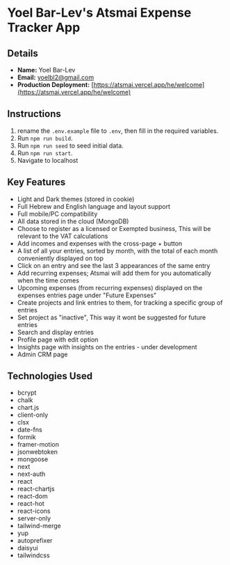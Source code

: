 # Yoel Bar-Lev's Atsmai Expense Tracker App

## Details

-  **Name:** Yoel Bar-Lev
-  **Email:** yoelbl2@gmail.com
-  **Production Deployment:** [https://atsmai.vercel.app/he/welcome](https://atsmai.vercel.app/he/welcome)

## Instructions

1. rename the `.env.example` file to `.env`, then fill in the required variables.
2. Run `npm run build`.
3. Run `npm run seed` to seed initial data.
4. Run `npm run start`.
5. Navigate to localhost

## Key Features

-  Light and Dark themes (stored in cookie)
-  Full Hebrew and English language and layout support
-  Full mobile/PC compatibility
-  All data stored in the cloud (MongoDB)
-  Choose to register as a licensed or Exempted business, This will be relevant to the VAT calculations
-  Add incomes and expenses with the cross-page + button
-  A list of all your entries, sorted by month, with the total of each month conveniently displayed on top
-  Click on an entry and see the last 3 appearances of the same entry
-  Add recurring expenses; Atsmai will add them for you automatically when the time comes
-  Upcoming expenses (from recurring expenses) displayed on the expenses entries page under "Future Expenses"
-  Create projects and link entries to them, for tracking a specific group of entries
-  Set project as \"inactive\", This way it wont be suggested for future entries
-  Search and display entries
-  Profile page with edit option
-  Insights page with insights on the entries - under development
-  Admin CRM page

## Technologies Used

-  bcrypt
-  chalk
-  chart.js
-  client-only
-  clsx
-  date-fns
-  formik
-  framer-motion
-  jsonwebtoken
-  mongoose
-  next
-  next-auth
-  react
-  react-chartjs
-  react-dom
-  react-hot
-  react-icons
-  server-only
-  tailwind-merge
-  yup
-  autoprefixer
-  daisyui
-  tailwindcss
